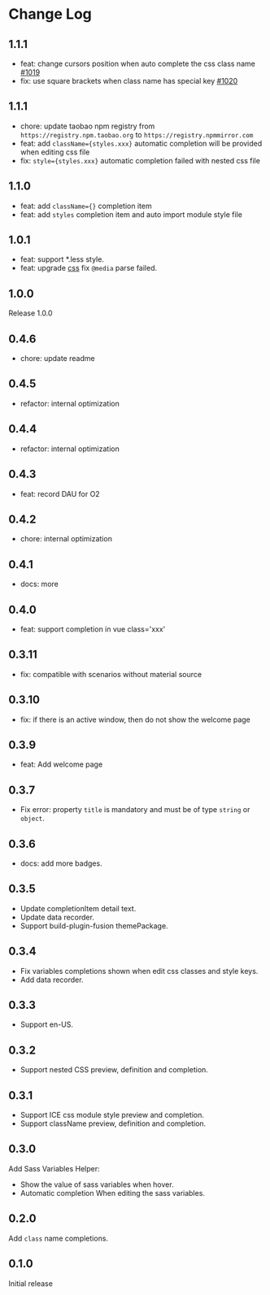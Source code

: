 # Change Log

## 1.1.1
- feat: change cursors position when auto complete the css class name [#1019](https://github.com/apptools-lab/AppWorks/issues/1019)
- fix: use square brackets when class name has special key [#1020](https://github.com/apptools-lab/AppWorks/issues/1020)

## 1.1.1

- chore: update taobao npm registry from `https://registry.npm.taobao.org` to `https://registry.npmmirror.com`
- feat: add `className={styles.xxx}` automatic completion will be provided when editing css file
- fix: `style={styles.xxx}` automatic completion failed with nested css file


## 1.1.0

- feat: add `className={}` completion item
- feat: add `styles` completion item and auto import module style file

## 1.0.1

- feat: support *.less style.
- feat: upgrade [css](https://www.npmjs.com/package/css) fix `@media` parse failed.

## 1.0.0

Release 1.0.0

## 0.4.6

- chore: update readme

## 0.4.5

- refactor: internal optimization

## 0.4.4

- refactor: internal optimization

## 0.4.3

- feat: record DAU for O2

## 0.4.2

- chore: internal optimization

## 0.4.1

- docs: more

## 0.4.0

- feat: support completion in vue class='xxx'

## 0.3.11

- fix: compatible with scenarios without material source

## 0.3.10

- fix: if there is an active window, then do not show the welcome page

## 0.3.9

- feat: Add welcome page

## 0.3.7

- Fix error: property `title` is mandatory and must be of type `string` or `object`.

## 0.3.6

- docs: add more badges.

## 0.3.5

- Update completionItem detail text.
- Update data recorder.
- Support build-plugin-fusion themePackage.

## 0.3.4

- Fix variables completions shown when edit css classes and style keys.
- Add data recorder.

## 0.3.3

- Support en-US.

## 0.3.2

- Support nested CSS preview, definition and completion.

## 0.3.1

- Support ICE css module style preview and completion.
- Support className preview, definition and completion.

## 0.3.0

Add Sass Variables Helper:

- Show the value of sass variables when hover.
- Automatic completion When editing the sass variables.

## 0.2.0

Add `class` name completions.

## 0.1.0

Initial release
